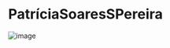 # PatríciaSoaresSPereira



![image](https://github.com/PatriciaSoaresSPereira/Patr-ciaSoaresSPereira/assets/136263539/9070ebf1-17d4-42d9-addf-979f643715e1)




